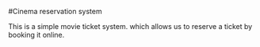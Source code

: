 #Cinema reservation system

This is a simple movie ticket system.
which allows us to reserve a ticket by booking it online.

